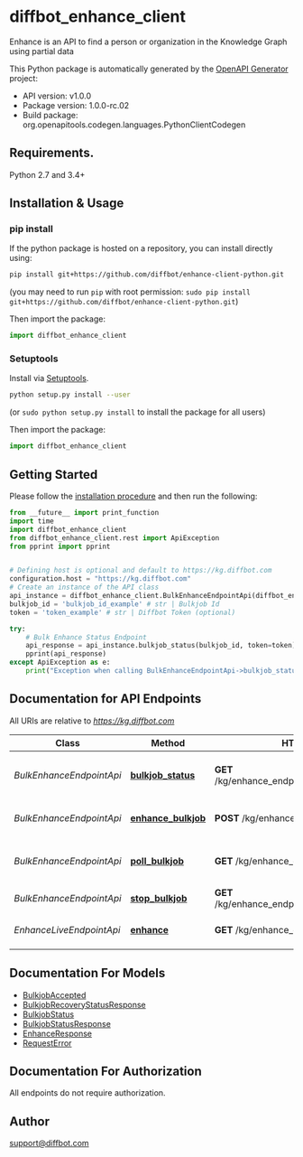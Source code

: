 # diffbot_enhance_client
Enhance is an API to find a person or organization in the Knowledge Graph using partial data

This Python package is automatically generated by the [OpenAPI Generator](https://openapi-generator.tech) project:

- API version: v1.0.0
- Package version: 1.0.0-rc.02
- Build package: org.openapitools.codegen.languages.PythonClientCodegen

## Requirements.

Python 2.7 and 3.4+

## Installation & Usage
### pip install

If the python package is hosted on a repository, you can install directly using:

```sh
pip install git+https://github.com/diffbot/enhance-client-python.git
```
(you may need to run `pip` with root permission: `sudo pip install git+https://github.com/diffbot/enhance-client-python.git`)

Then import the package:
```python
import diffbot_enhance_client 
```

### Setuptools

Install via [Setuptools](http://pypi.python.org/pypi/setuptools).

```sh
python setup.py install --user
```
(or `sudo python setup.py install` to install the package for all users)

Then import the package:
```python
import diffbot_enhance_client
```

## Getting Started

Please follow the [installation procedure](#installation--usage) and then run the following:

```python
from __future__ import print_function
import time
import diffbot_enhance_client
from diffbot_enhance_client.rest import ApiException
from pprint import pprint


# Defining host is optional and default to https://kg.diffbot.com
configuration.host = "https://kg.diffbot.com"
# Create an instance of the API class
api_instance = diffbot_enhance_client.BulkEnhanceEndpointApi(diffbot_enhance_client.ApiClient(configuration))
bulkjob_id = 'bulkjob_id_example' # str | Bulkjob Id
token = 'token_example' # str | Diffbot Token (optional)

try:
    # Bulk Enhance Status Endpoint
    api_response = api_instance.bulkjob_status(bulkjob_id, token=token)
    pprint(api_response)
except ApiException as e:
    print("Exception when calling BulkEnhanceEndpointApi->bulkjob_status: %s\n" % e)

```

## Documentation for API Endpoints

All URIs are relative to *https://kg.diffbot.com*

Class | Method | HTTP request | Description
------------ | ------------- | ------------- | -------------
*BulkEnhanceEndpointApi* | [**bulkjob_status**](docs/BulkEnhanceEndpointApi.md#bulkjob_status) | **GET** /kg/enhance_endpoint/bulk/{bulkjobId}/status | Bulk Enhance Status Endpoint
*BulkEnhanceEndpointApi* | [**enhance_bulkjob**](docs/BulkEnhanceEndpointApi.md#enhance_bulkjob) | **POST** /kg/enhance_endpoint/bulk | Bulk Enhance Endpoint
*BulkEnhanceEndpointApi* | [**poll_bulkjob**](docs/BulkEnhanceEndpointApi.md#poll_bulkjob) | **GET** /kg/enhance_endpoint/bulk/{bulkjobId} | Bulk Enhance Poll Endpoint
*BulkEnhanceEndpointApi* | [**stop_bulkjob**](docs/BulkEnhanceEndpointApi.md#stop_bulkjob) | **GET** /kg/enhance_endpoint/bulk/{bulkjobId}/stop | Bulkjob stop
*EnhanceLiveEndpointApi* | [**enhance**](docs/EnhanceLiveEndpointApi.md#enhance) | **GET** /kg/enhance_endpoint | Live Enhance Endpoint


## Documentation For Models

 - [BulkjobAccepted](docs/BulkjobAccepted.md)
 - [BulkjobRecoveryStatusResponse](docs/BulkjobRecoveryStatusResponse.md)
 - [BulkjobStatus](docs/BulkjobStatus.md)
 - [BulkjobStatusResponse](docs/BulkjobStatusResponse.md)
 - [EnhanceResponse](docs/EnhanceResponse.md)
 - [RequestError](docs/RequestError.md)


## Documentation For Authorization

 All endpoints do not require authorization.

## Author

support@diffbot.com



